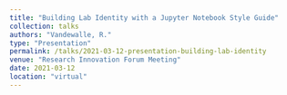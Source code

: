 ```yaml
---
title: "Building Lab Identity with a Jupyter Notebook Style Guide"
collection: talks
authors: "Vandewalle, R."
type: "Presentation"
permalink: /talks/2021-03-12-presentation-building-lab-identity
venue: "Research Innovation Forum Meeting"
date: 2021-03-12
location: "virtual"
---
```


